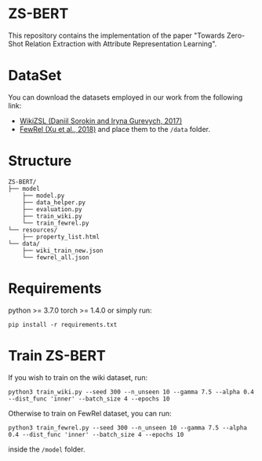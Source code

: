 # ZS-BERT
This repository contains the implementation of the paper "Towards Zero-Shot Relation Extraction with Attribute Representation Learning".

# DataSet
You can download the datasets employed in our work from the following link:
- [WikiZSL (Daniil Sorokin and Iryna Gurevych, 2017)](https://drive.google.com/file/d/1Ju5ngSL9Bpb7K0br11ocyPWzDA8N5-9v/view?usp=sharing)
- [FewRel (Xu et al., 2018)](https://drive.google.com/file/d/1q_q1TA-c_xSCj0-CscWxmvvExr46ZcQS/view?usp=sharing)
and place them to the `/data` folder.

# Structure
```
ZS-BERT/
├── model
    ├── model.py
    ├── data_helper.py
    ├── evaluation.py
    ├── train_wiki.py
    └── train_fewrel.py
└── resources/
    ├── property_list.html
└── data/
    ├── wiki_train_new.json
    └── fewrel_all.json
```

# Requirements
python >= 3.7.0
torch >= 1.4.0
or simply run:
```
pip install -r requirements.txt
```

# Train ZS-BERT
If you wish to train on the wiki dataset, run:
```
python3 train_wiki.py --seed 300 --n_unseen 10 --gamma 7.5 --alpha 0.4 --dist_func 'inner' --batch_size 4 --epochs 10
```
Otherwise to train on FewRel dataset, you can run:
```
python3 train_fewrel.py --seed 300 --n_unseen 10 --gamma 7.5 --alpha 0.4 --dist_func 'inner' --batch_size 4 --epochs 10
```
inside the `/model` folder.
